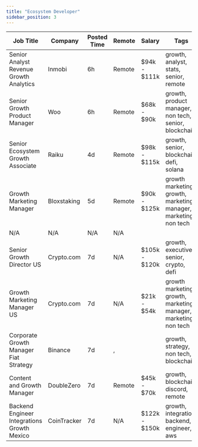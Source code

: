 ```yaml
---
title: "Ecosystem Developer"
sidebar_position: 3
---
```


| Job Title | Company | Posted Time | Remote | Salary | Tags | Apply Link |
|-----------|---------|-------------|--------|--------|------|------------|
| Senior Analyst Revenue Growth Analytics | Inmobi | 6h | Remote | $94k - $111k | growth, analyst, stats, senior, remote | [Apply](https://web3.career/senior-analyst-revenue-growth-analytics-inmobi/101840) |
| Senior Growth Product Manager | Woo | 6h | Remote | $68k - $90k | growth, product manager, non tech, senior, blockchain | [Apply](https://web3.career/senior-growth-product-manager-woo/95664) |
| Senior Ecosystem Growth Associate | Raiku | 4d | Remote | $98k - $115k | growth, senior, blockchain, defi, solana | [Apply](https://web3.career/senior-ecosystem-growth-associate-raiku/101711) |
| Growth Marketing Manager | Bloxstaking | 5d | Remote | $90k - $125k | growth marketing, growth, marketing manager, marketing, non tech | [Apply](https://web3.career/growth-marketing-manager-bloxstaking/101616) |
| N/A | N/A | N/A | N/A |  |  | [Apply](https://web3.career/metana) |
| Senior Growth Director US | Crypto.com | 7d | N/A | $105k - $120k | growth, executive, senior, crypto, defi | [Apply](https://web3.career/senior-growth-director-us-crypto-com/101536) |
| Growth Marketing Manager US | Crypto.com | 7d | N/A | $21k - $54k | growth marketing, growth, marketing manager, marketing, non tech | [Apply](https://web3.career/growth-marketing-manager-us-crypto-com/101535) |
| Corporate Growth Manager Fiat Strategy | Binance | 7d | , |  | growth, strategy, non tech, blockchain | [Apply](https://web3.career/corporate-growth-manager-fiat-strategy-binance/101533) |
| Content and Growth Manager | DoubleZero | 7d | Remote | $45k - $70k | growth, blockchain, discord, remote | [Apply](https://web3.career/content-and-growth-manager-doublezero/101440) |
| Backend Engineer Integrations Growth Mexico | CoinTracker | 7d | N/A | $122k - $150k | growth, integration, backend, engineer, aws | [Apply](https://web3.career/backend-engineer-integrations-growth-mexico-cointracker/101439) |
